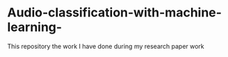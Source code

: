 # Audio-classification-with-machine-learning-
This repository the work I have done during my research paper work 
